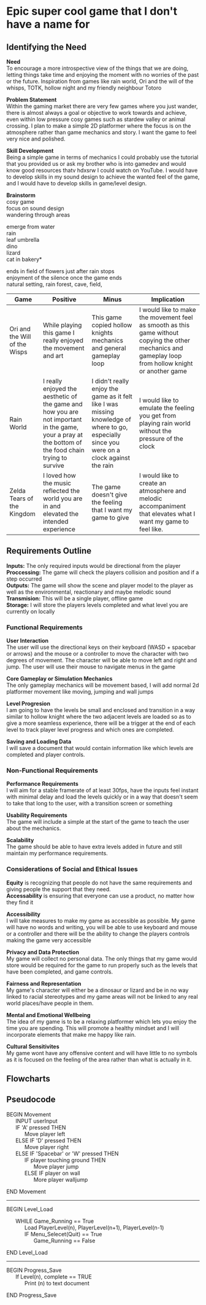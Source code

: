 # __Epic super cool game that I don't have a name for__  

## __Identifying the Need__  

__Need__  
To encourage a more introspective view of the things that we are doing, letting things take time and enjoying the moment with no worries of the past or the future. Inspiration from games like rain world, Ori and the will of the whisps, TOTK, hollow night and my friendly neighbour Totoro


__Problem Statement__  
Within the gaming market there are very few games where you just wander, there is almost always a goal or objective to work towards and achieve, even within low pressure cosy games such as stardew valley or animal crossing. I plan to make a simple 2D platformer where the focus is on the atmosphere rather than game mechanics and story. I want the game to feel very nice and polished.


__Skill Development__  
Being a simple game in terms of mechanics I could probably use the tutorial that you provided us or ask my brother who is into gamedev and would know good resources thatv hdxsrw I could watch on YouTube. I would have to develop skills in my sound design to achieve the wanted feel of the game, and I would have to develop skills in game/level design.


__Brainstorm__  
cosy game  
focus on sound design  
wandering through areas  


emerge from water  
rain  
leaf umbrella  
dino  
lizard  
cat in bakery*  


ends in field of flowers just after rain stops  
enjoyment of the silence once the game ends  
natural setting, rain forest, cave, field,  


|Game|Positive|Minus|Implication|  
|---|---|---|---|
|Ori and the Will of the Wisps|While playing this game I really enjoyed the movement and art|This game copied hollow knights mechanics and general gameplay loop|I would like to make the movement feel as smooth as this game without copying the other mechanics and gameplay loop from hollow knight or another game|
|Rain World|I really enjoyed the aesthetic of the game and how you are not important in the game, your a pray at the bottom of the food chain trying to survive|I didn't really enjoy the game as it felt like I was missing knowledge of where to go, especially since you were on a clock against the rain|I would like to emulate the feeling you get from playing rain world without the pressure of the clock|
|Zelda Tears of the Kingdom|I loved how the music reflected the world you are in and elevated the intended experience|The game doesn't give the feeling that I want my game to give|I would like to create an atmosphere and melodic accompaniment that elevates what I want my game to feel like.|


## __Requirements Outline__  


__Inputs:__ The only required inputs would be directional from the player  
__Proccessing:__ The game will check the players collision and position and if a step occurred  
__Outputs:__ The game will show the scene and player model to the player as well as the environmental, reactionary and maybe melodic sound  
__Transmision:__ This will be a single player, offline game  
__Storage:__ I will store the players levels completed and what level you are currently on locally  


### __Functional Requirements__  


__User Interaction__  
The user will use the directional keys on their keyboard (WASD + spacebar or arrows) and the mouse or a controller to move the character with two degrees of movement. The character will be able to move left and right and jump. The user will use their mouse to navigate menus in the game


__Core Gameplay or Simulation Mechanics__  
The only gameplay mechanics will be movement based, I will add normal 2d platformer movement like moving, jumping and wall jumps


__Level Progresion__  
I am going to have the levels be small and enclosed and transition in a way similar to hollow knight where the two adjacent levels are loaded so as to give a more seamless experience, there will be a trigger at the end of each level to track player level progress and which ones are completed.


__Saving and Loading Data__  
I will save a document that would contain information like which levels are completed and player controls.


### __Non-Functional Requirements__  


__Performance Requirements__  
I will aim for a stable framerate of at least 30fps, have the inputs feel instant with minimal delay and load the levels quickly or in a way that doesn't seem to take that long to the user, with a transition screen or something


__Usability Requirements__  
The game will include a simple at the start of the game to teach the user about the mechanics.


__Scalability__  
The game should be able to have extra levels added in future and still maintain my performance requirements.


### __Considerations of Social and Ethical Issues__  


__Equity__ is recognizing that people do not have the same requirements and giving people the support that they need.  
__Accessability__ is ensuring that everyone can use a product, no matter how they find it  


__Accessibility__  
I will take measures to make my game as accessible as possible. My game will have no words and writing, you will be able to use keyboard and mouse or a controller and there will be the ability to change the players controls making the game very accessible


__Privacy and Data Protection__  
My game will collect no personal data. The only things that my game would store would be required for the game to run properly such as the levels that have been completed, and game controls.


__Fairness and Representation__  
My game's character will either be a dinosaur or lizard and be in no way linked to racial stereotypes and my game areas will not be linked to any real world places/have people in them.


__Mental and Emotional Wellbeing__  
The idea of my game is to be a relaxing platformer which lets you enjoy the time you are spending. This will promote a healthy mindset and I will incorporate elements that make me happy like rain.


__Cultural Sensitivites__  
My game wont have any offensive content and will have little to no symbols as it is focused on the feeling of the area rather than what is actually in it.

## __Flowcharts__

## __Pseudocode__

BEGIN Movement  
&nbsp;&nbsp;&nbsp;&nbsp;&nbsp;&nbsp;INPUT userInput  
&nbsp;&nbsp;&nbsp;&nbsp;&nbsp;&nbsp;IF 'A' pressed THEN  
&nbsp;&nbsp;&nbsp;&nbsp;&nbsp;&nbsp;&nbsp;&nbsp;&nbsp;&nbsp;&nbsp;&nbsp;Move player left  
&nbsp;&nbsp;&nbsp;&nbsp;&nbsp;&nbsp;ELSE IF 'D' pressed THEN  
&nbsp;&nbsp;&nbsp;&nbsp;&nbsp;&nbsp;&nbsp;&nbsp;&nbsp;&nbsp;&nbsp;&nbsp;Move player right  
&nbsp;&nbsp;&nbsp;&nbsp;&nbsp;&nbsp;ELSE IF 'Spacebar' or 'W' pressed THEN  
&nbsp;&nbsp;&nbsp;&nbsp;&nbsp;&nbsp;&nbsp;&nbsp;&nbsp;&nbsp;&nbsp;&nbsp;IF player touching ground THEN  
&nbsp;&nbsp;&nbsp;&nbsp;&nbsp;&nbsp;&nbsp;&nbsp;&nbsp;&nbsp;&nbsp;&nbsp;&nbsp;&nbsp;&nbsp;&nbsp;&nbsp;&nbsp;Move player jump  
&nbsp;&nbsp;&nbsp;&nbsp;&nbsp;&nbsp;&nbsp;&nbsp;&nbsp;&nbsp;&nbsp;&nbsp;ELSE IF player on wall  
&nbsp;&nbsp;&nbsp;&nbsp;&nbsp;&nbsp;&nbsp;&nbsp;&nbsp;&nbsp;&nbsp;&nbsp;&nbsp;&nbsp;&nbsp;&nbsp;&nbsp;&nbsp;More player walljump  
  
END Movement

-----------------------------------------------------------------------------------------------------------------------------------------------
    

BEGIN Level_Load  

&nbsp;&nbsp;&nbsp;&nbsp;&nbsp;&nbsp;WHILE Game_Running == True  
&nbsp;&nbsp;&nbsp;&nbsp;&nbsp;&nbsp;&nbsp;&nbsp;&nbsp;&nbsp;&nbsp;&nbsp;Load PlayerLevel(n), PlayerLevel(n+1), PlayerLevel(n-1)  
&nbsp;&nbsp;&nbsp;&nbsp;&nbsp;&nbsp;&nbsp;&nbsp;&nbsp;&nbsp;&nbsp;&nbsp;IF Menu_Selecet(Quit) == True  
&nbsp;&nbsp;&nbsp;&nbsp;&nbsp;&nbsp;&nbsp;&nbsp;&nbsp;&nbsp;&nbsp;&nbsp;&nbsp;&nbsp;&nbsp;&nbsp;&nbsp;&nbsp;Game_Running == False  

END Level_Load

-----------------------------------------------------------------------------------------------------------------------------------------------
   
BEGIN Progress_Save    
&nbsp;&nbsp;&nbsp;&nbsp;&nbsp;&nbsp;If Level(n), complete == TRUE  
&nbsp;&nbsp;&nbsp;&nbsp;&nbsp;&nbsp;&nbsp;&nbsp;&nbsp;&nbsp;&nbsp;&nbsp;Print (n) to text document  

END Progress_Save